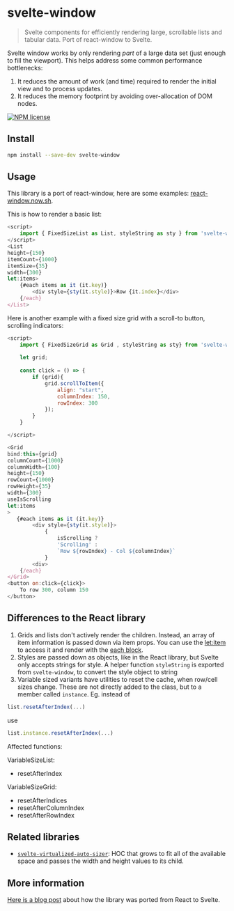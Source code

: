 # svelte-window

> Svelte components for efficiently rendering large, scrollable lists and tabular data. Port of react-window to Svelte.

Svelte window works by only rendering *part* of a large data set (just enough to fill the viewport). This helps address some common performance bottlenecks:
1. It reduces the amount of work (and time) required to render the initial view and to process updates.
2. It reduces the memory footprint by avoiding over-allocation of DOM nodes.

[![NPM license](https://img.shields.io/badge/license-mit-red.svg?style=for-the-badge)](LICENSE.md)

## Install

```bash
npm install --save-dev svelte-window
```

## Usage

This library is a port of react-window, here are some examples: [react-window.now.sh](https://react-window.now.sh/).

This is how to render a basic list:


```javascript
<script>
    import { FixedSizeList as List, styleString as sty } from 'svelte-window';
</script>
<List
height={150}
itemCount={1000}
itemSize={35}
width={300}
let:items>
    {#each items as it (it.key)}
        <div style={sty(it.style)}>Row {it.index}</div>        
    {/each}
</List>
```

Here is another example with a fixed size grid with a scroll-to button, scrolling indicators:

```javascript
<script>
    import { FixedSizeGrid as Grid , styleString as sty} from 'svelte-window';
 
    let grid;
  
    const click = () => {
        if (grid){
            grid.scrollToItem({
                align: "start",
                columnIndex: 150,
                rowIndex: 300
            });    
        }
    }

</script> 

<Grid
bind:this={grid}
columnCount={1000}
columnWidth={100}
height={150}
rowCount={1000}
rowHeight={35}
width={300}
useIsScrolling
let:items
>
   {#each items as it (it.key)}
        <div style={sty(it.style)}>
            {
                isScrolling ? 
                'Scrolling' : 
                `Row ${rowIndex} - Col ${columnIndex}`
            }
        <div>
    {/each}
</Grid>
<button on:click={click}>
    To row 300, column 150
</button>
```

## Differences to the React library

1. Grids and lists don't actively render the children. Instead, an array of item information is passed down via item props. You can use the [let:item](https://svelte.dev/tutorial/slot-props) to access it and render with the [each block](https://svelte.dev/tutorial/each-blocks).
2. Styles are passed down as objects, like in the React library, but Svelte only accepts strings for style. A helper function `styleString` is exported from `svelte-window`, to convert the style object to string
3. Variable sized variants have utilities to reset the cache, when row/cell sizes change. These are not directly added to the class, but to a member called `instance`. Eg. instead of

```javascript
list.resetAfterIndex(...)
```

use 

```javascript
list.instance.resetAfterIndex(...)
```

Affected functions:

VariableSizeList:

- resetAfterIndex

VariableSizeGrid:

- resetAfterIndices
- resetAfterColumnIndex
- resetAfterRowIndex

## Related libraries

* [`svelte-virtualized-auto-sizer`](https://npmjs.com/package/svelte-virtualized-auto-sizer): HOC that grows to fit all of the available space and passes the width and height values to its child.

## More information

[Here is a blog post](https://gradientdescent.de/porting-react-window) about how the library was ported from React to Svelte.

